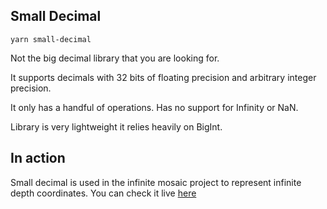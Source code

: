 ## Small Decimal

```
yarn small-decimal
```

Not the big decimal library that you are looking for.

It supports decimals with 32 bits of floating precision and arbitrary integer precision.

It only has a handful of operations. Has no support for Infinity or NaN.

Library is very lightweight it relies heavily on BigInt. 


## In action

Small decimal is used in the infinite mosaic project to represent infinite depth coordinates. You can check it live [here](https://furstenheim.github.io/infinite-mosaic/)
